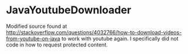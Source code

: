 JavaYoutubeDownloader
=====================

Modified source found at http://stackoverflow.com/questions/4032766/how-to-download-videos-from-youtube-on-java to work with youtube again. I specifically did not code in how to request protected content.